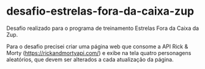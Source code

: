 # desafio-estrelas-fora-da-caixa-zup
Desafio realizado para o programa de treinamento Estrelas Fora da Caixa da Zup.

Para o desafio precisei criar uma página web que consome a API Rick & Morty (https://rickandmortyapi.com/) e exibe na tela quatro personagens aleatórios, que devem ser alterados a cada atualização da página.
